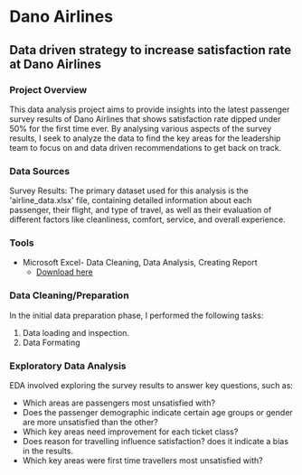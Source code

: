 # Dano Airlines

## Data driven strategy to increase satisfaction rate at Dano Airlines

### Project Overview

This data analysis project aims to provide insights into the latest passenger survey results of Dano Airlines that shows satisfaction rate dipped under 50% for the first time ever. By analysing various aspects of the survey results, I seek to analyze the data to find the key areas for the leadership team to focus on and data driven recommendations to get back on track.

### Data Sources

Survey Results: The primary dataset used for this analysis is the 'airline_data.xlsx' file, containing detailed information about each passenger, their flight, and type of travel, as well as their evaluation of different factors like cleanliness, comfort, service, and overall experience.

### Tools

- Microsoft Excel- Data Cleaning, Data Analysis, Creating Report
  - [Download here](https://microsoft.com)

### Data Cleaning/Preparation

In the initial data preparation phase, I performed the following tasks:

1. Data loading and inspection.
2. Data Formating

### Exploratory Data Analysis

EDA involved exploring the survey results to answer key questions, such as:

- Which areas are passengers most unsatisfied with?
- Does the passenger demographic indicate certain age groups or gender are more unsatisfied than the other?
- Which key areas need improvement for each ticket class?
- Does reason for travelling influence satisfaction? does it indicate a bias in the results.
- Which key areas were first time travellers most unsatisfied with?
